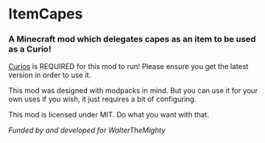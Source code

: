# ItemCapes
### A Minecraft mod which delegates capes as an item to be used as a Curio!

[Curios](https://www.curseforge.com/minecraft/mc-mods/curios) is REQUIRED for this mod to run! Please ensure you get the latest version in order to use it.

This mod was designed with modpacks in mind. But you can use it for your own uses if you wish, it just requires a bit of configuring.

This mod is licensed under MIT. Do what you want with that.

*Funded by and developed for WalterTheMighty*

